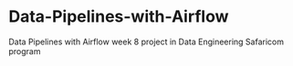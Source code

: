 # Data-Pipelines-with-Airflow
Data Pipelines with Airflow week 8 project in Data Engineering Safaricom program 
